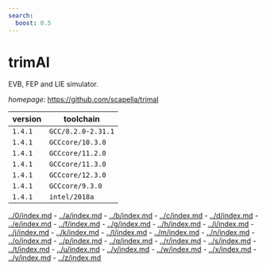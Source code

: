 ```yaml
---
search:
  boost: 0.5
---
```

# trimAl

EVB, FEP and LIE simulator.

*homepage*: <https://github.com/scapella/trimal>

version | toolchain
--------|----------
``1.4.1`` | ``GCC/8.2.0-2.31.1``
``1.4.1`` | ``GCCcore/10.3.0``
``1.4.1`` | ``GCCcore/11.2.0``
``1.4.1`` | ``GCCcore/11.3.0``
``1.4.1`` | ``GCCcore/12.3.0``
``1.4.1`` | ``GCCcore/9.3.0``
``1.4.1`` | ``intel/2018a``

[../0/index.md](0) - [../a/index.md](a) - [../b/index.md](b) - [../c/index.md](c) - [../d/index.md](d) - [../e/index.md](e) - [../f/index.md](f) - [../g/index.md](g) - [../h/index.md](h) - [../i/index.md](i) - [../j/index.md](j) - [../k/index.md](k) - [../l/index.md](l) - [../m/index.md](m) - [../n/index.md](n) - [../o/index.md](o) - [../p/index.md](p) - [../q/index.md](q) - [../r/index.md](r) - [../s/index.md](s) - [../t/index.md](t) - [../u/index.md](u) - [../v/index.md](v) - [../w/index.md](w) - [../x/index.md](x) - [../y/index.md](y) - [../z/index.md](z)

